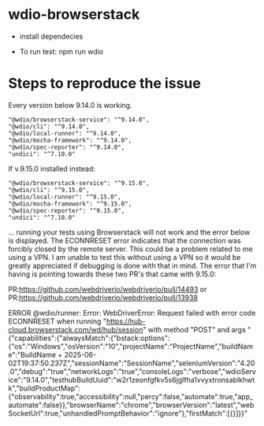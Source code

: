 # wdio-browserstack

* install dependecies

* To run test: npm run wdio


# Steps to reproduce the issue

Every version below 9.14.0 is working. 

    "@wdio/browserstack-service": "^9.14.0",
    "@wdio/cli": "^9.14.0",
    "@wdio/local-runner": "^9.14.0",
    "@wdio/mocha-framework": "^9.14.0",
    "@wdio/spec-reporter": "^9.14.0",
    "undici": "^7.10.0"

If v.9.15.0 installed instead:

    "@wdio/browserstack-service": "^9.15.0",
    "@wdio/cli": "^9.15.0",
    "@wdio/local-runner": "^9.15.0",
    "@wdio/mocha-framework": "^9.15.0",
    "@wdio/spec-reporter": "^9.15.0",
    "undici": "^7.10.0"

... running your tests using Browserstack will not work and the error below is displayed. The ECONNRESET error indicates that the connection was forcibly closed by the remote server. This could be a problem related to me using a VPN. I am unable to test this without using a VPN so it would be greatly appreciated if debugging is done with that in mind. The error that I'm having is pointing towards these two PR's that came with 9.15.0:

PR:https://github.com/webdriverio/webdriverio/pull/14493
or 
PR:https://github.com/webdriverio/webdriverio/pull/13938

ERROR @wdio/runner: Error: WebDriverError: Request failed with error code ECONNRESET when running "https://hub-cloud.browserstack.com/wd/hub/session" with method "POST" and args "{"capabilities":{"alwaysMatch":{"bstack:options":{"os":"Windows","osVersion":"10","projectName":"ProjectName","buildName":"BuildName + 2025-06-02T19:37:50.237Z","sessionName":"SessionName","seleniumVersion":"4.20.0","debug":"true","networkLogs":"true","consoleLogs":"verbose","wdioService":"9.14.0","testhubBuildUuid":"w2r1zeonfgfkv5s6jglfha1vvyxtronsablkhwtk","buildProductMap":{"observability":true,"accessibility":null,"percy":false,"automate":true,"app_automate":false}},"browserName":"chrome","browserVersion":"latest","webSocketUrl":true,"unhandledPromptBehavior":"ignore"},"firstMatch":[{}]}}"
